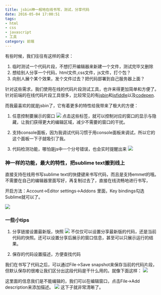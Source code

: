 ```yaml
---
title: jsbin神一般地在线书写，测试，分享代码
date: 2016-05-04 17:00:51
tags: 
- html
- css
- javascript
- 工具
category: 前端
---
```

有些时候，我们往往有这样的需求：
<!--more-->
1. 临时测试一个代码片段，不想打开编辑器来新建一个文件，测试完毕又删除
2. 想给别人分享一个代码，html文件,css文件，js文件，打个包？
3. 向别人展个某个效果，发个文件过去？把代码部署到自己服务器上面？

针对这些需求，我们使用在线的代码片段测试工具，也许来得更加简单和方便了。
针对前端的在线代码片段工具很多，比较常见的有[jsbin](http://jsbin.com/)和[jsfiddle](https://jsfiddle.net/)以及[codepen](http://codepen.io/).

而我最喜欢的就是jsbin了，它有着更多的特性给我带来了极大的方便：

1. 任意控制要展示的窗口
![](http://7te946.com1.z0.glb.clouddn.com/16-5-4/19860620.jpg)
点击这些标签，就可以控制对应的窗口的显示与隐藏，让我们获得更大的编辑区域，减少不需要的窗口的干扰。

2. 支持console面板，因为我调试代码习惯于用console面板来调试，所以它的这个面板一下子就吸引了我。

3. 代码检测功能，哪怕是js中一个分号错误，也会实时提醒出来
![](http://7te946.com1.z0.glb.clouddn.com/16-5-4/56235513.jpg)

### 神一样的功能，最大的特性，把sublime text搬到线上

直接支持在线用书写sublime text的快捷键来书写代码，而且是支持emmet的哦。不需要在自己的编辑器里面写好，再复制过去了，直接在线流畅地进行书写，

开启方法：Account->Editor settings->Addons 里面，Key bindings勾选Sublime就可以了。

![](http://7te946.com1.z0.glb.clouddn.com/16-5-4/96521463.jpg)

### 一些小tips

1. 分享链接设置最新版，快照
![](http://7te946.com1.z0.glb.clouddn.com/16-5-4/4691611.jpg)
不仅仅可以设置分享最新版的代码，还是当前代码的快照。还可以设置分享后展示的窗口信息，甚至可以只展示运行的结果。

2. 保存的代码设置描述，方便查找代码

我们在书写了代码之后，可以通过File->Save snapshot来保存当前的代码片段，但默认保存的很难让我们区分出这段代码是干什么用的。就像下面这样：
![](http://7te946.com1.z0.glb.clouddn.com/16-5-4/14204181.jpg)

这里面的信息我们是不能编辑的，我们可以在编辑窗口，点击File->Add description来添加描述。
![](http://7te946.com1.z0.glb.clouddn.com/16-5-4/81115496.jpg)
这下子就非常清晰了。